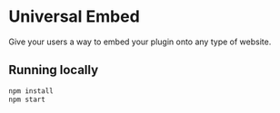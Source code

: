 # Universal Embed

Give your users a way to embed your plugin onto any type of website.

## Running locally

```bash
npm install
npm start
```
